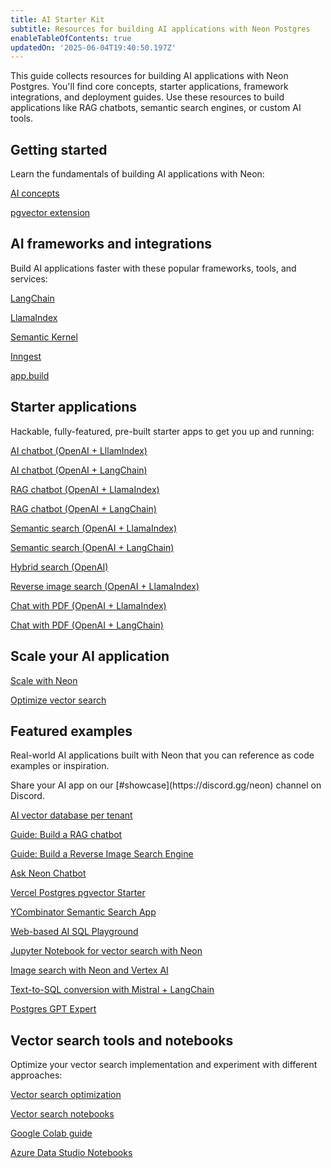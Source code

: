 ```yaml
---
title: AI Starter Kit
subtitle: Resources for building AI applications with Neon Postgres
enableTableOfContents: true
updatedOn: '2025-06-04T19:40:50.197Z'
---
```


This guide collects resources for building AI applications with Neon Postgres. You'll find core concepts, starter applications, framework integrations, and deployment guides. Use these resources to build applications like RAG chatbots, semantic search engines, or custom AI tools.

<CTA title="Start building AI apps with Neon" description="Sign up for Neon Postgres and jumpstart your AI application with our starter apps and resources." buttonText="Sign Up" buttonUrl="https://console.neon.tech/signup" />

## Getting started

Learn the fundamentals of building AI applications with Neon:

<DetailIconCards>

<a href="/docs/ai/ai-concepts" description="Learn the fundamentals of embeddings and vector search for AI applications" icon="openai">AI concepts</a>

<a href="/docs/extensions/pgvector" description="Get started with pgvector for storing and querying vector embeddings" icon="openai">pgvector extension</a>

</DetailIconCards>

## AI frameworks and integrations

Build AI applications faster with these popular frameworks, tools, and services:

<DetailIconCards>

<a href="/docs/ai/langchain" description="Create AI applications using LangChain with OpenAI and Neon" icon="langchain">LangChain</a>

<a href="/docs/ai/llamaindex" description="Build RAG applications using LlamaIndex with OpenAI and Neon" icon="llamaindex">LlamaIndex</a>

<a href="/docs/ai/semantic-kernel" description="Develop AI applications using Semantic Kernel with Azure OpenAI" icon="openai">Semantic Kernel</a>

<a href="/docs/ai/inngest" description="Build reliable AI workflows with Inngest and Neon" icon="openai">Inngest</a>

<a href="/docs/ai/ai-app-build" description="Generate and deploy web applications using the open-source app.build agent" icon="gear">app.build</a>

</DetailIconCards>

## Starter applications

Hackable, fully-featured, pre-built starter apps to get you up and running:

<DetailIconCards>

<a href="https://github.com/neondatabase/examples/tree/main/ai/llamaindex/chatbot-nextjs" description="A Next.js AI chatbot starter app built with OpenAI and LlamaIndex" icon="github">AI chatbot (OpenAI + LllamIndex)</a>

<a href="https://github.com/neondatabase/examples/tree/main/ai/langchain/chatbot-nextjs" description="A Next.js AI chatbot starter app built with OpenAI and LangChain" icon="github">AI chatbot (OpenAI + LangChain)</a>

<a href="https://github.com/neondatabase/examples/tree/main/ai/llamaindex/rag-nextjs" description="A Next.js RAG chatbot starter app built with OpenAI and LlamaIndex" icon="github">RAG chatbot (OpenAI + LlamaIndex)</a>

<a href="https://github.com/neondatabase/examples/tree/main/ai/langchain/rag-nextjs" description="A Next.js RAG chatbot starter app built with OpenAI and LangChain" icon="github">RAG chatbot (OpenAI + LangChain)</a>

<a href="https://github.com/neondatabase/examples/tree/main/ai/llamaindex/semantic-search-nextjs" description="A Next.js Semantic Search chatbot starter app built with OpenAI and LlamaIndex" icon="github">Semantic search (OpenAI + LlamaIndex)</a>

<a href="https://github.com/neondatabase/examples/tree/main/ai/langchain/semantic-search-nextjs" description="A Next.js Semantic Search chatbot starter app built with OpenAI and LangChain" icon="github">Semantic search (OpenAI + LangChain)</a>

<a href="https://github.com/neondatabase/examples/tree/main/ai/hybrid-search-nextjs" description="A Next.js Hybrid Search starter app built with OpenAI" icon="github">Hybrid search (OpenAI)</a>

<a href="https://github.com/neondatabase/examples/tree/main/ai/llamaindex/reverse-image-search-nextjs" description="A Next.js Reverse Image Search Engine starter app built with OpenAI and LlamaIndex" icon="github">Reverse image search (OpenAI + LlamaIndex)</a>

<a href="https://github.com/neondatabase/examples/tree/main/ai/llamaindex/chat-with-pdf-nextjs" description="A Next.js Chat with PDF chatbot starter app built with OpenAI and LlamaIndex" icon="github">Chat with PDF (OpenAI + LlamaIndex)</a>

<a href="https://github.com/neondatabase/examples/tree/main/ai/langchain/chat-with-pdf-nextjs" description="A Next.js Chat with PDF chatbot starter app built with OpenAI and LangChain" icon="github">Chat with PDF (OpenAI + LangChain)</a>

</DetailIconCards>

## Scale your AI application

<DetailIconCards>

<a href="/docs/ai/ai-scale-with-neon" description="Learn how to scale your AI application with Autoscaling and Read Replicas" icon="openai">Scale with Neon</a>

<a href="/docs/ai/ai-vector-search-optimization" description="Best practices for optimizing vector search performance" icon="openai">Optimize vector search</a>

</DetailIconCards>

## Featured examples

Real-world AI applications built with Neon that you can reference as code examples or inspiration.

<Admonition type="tip" title="Built something cool?">
Share your AI app on our [#showcase](https://discord.gg/neon) channel on Discord.
</Admonition>

<DetailIconCards>

<a href="https://github.com/neondatabase/ai-vector-db-per-tenant" description="Deploy an AI vector database per-tenant architecture with Neon" icon="github">AI vector database per tenant</a>

<a href="/guides/chatbot-astro-postgres-llamaindex" description="Build a RAG chatbot in an Astro application with LlamaIndex and Postgres" icon="openai">Guide: Build a RAG chatbot</a>

<a href="/guides/llamaindex-postgres-search-images" description="Using LlamaIndex with Postgres to Build your own Reverse Image Search Engine" icon="openai">Guide: Build a Reverse Image Search Engine</a>

<a href="https://github.com/neondatabase/ask-neon" description="An Ask Neon AI-powered chatbot built with pgvector" icon="github">Ask Neon Chatbot</a>

<a href="https://vercel.com/templates/next.js/postgres-pgvector" description="Enable vector similarity search with Vercel Postgres powered by Neon" icon="github">Vercel Postgres pgvector Starter</a>

<a href="https://github.com/neondatabase/yc-idea-matcher" description="YCombinator semantic search application" icon="github">YCombinator Semantic Search App</a>

<a href="https://github.com/neondatabase/postgres-ai-playground" description="An AI-enabled SQL playground application for natural language queries" icon="github">Web-based AI SQL Playground</a>

<a href="https://github.com/neondatabase/neon-vector-search-openai-notebooks" description="Jupyter Notebook for vector search with Neon, pgvector, and OpenAI" icon="github">Jupyter Notebook for vector search with Neon</a>

<a href="https://github.com/ItzCrazyKns/Neon-Image-Search" description="Community: An image search app built with Neon and Vertex AI" icon="github">Image search with Neon and Vertex AI</a>

<a href="https://github.com/mistralai/cookbook/blob/main/third_party/Neon/neon_text_to_sql.ipynb" description="A Text-to-SQL conversion app built with Mistral AI, Neon, and LangChain" icon="github">Text-to-SQL conversion with Mistral + LangChain</a>

<a href="/blog/openais-gpt-store-is-live-create-and-publish-a-custom-postgres-gpt-expert" description="Blog + repo: Create and publish a custom Postgres GPT Expert using OpenAI's GPT" icon="openai">Postgres GPT Expert</a>

</DetailIconCards>

## Vector search tools and notebooks

Optimize your vector search implementation and experiment with different approaches:

<DetailIconCards>

<a href="/docs/ai/ai-vector-search-optimization" description="Best practices for optimizing vector search performance" icon="openai">Vector search optimization</a>

<a href="https://github.com/neondatabase/neon-vector-search-openai-notebooks" description="Interactive notebooks for vector search with OpenAI" icon="github">Vector search notebooks</a>

<a href="/docs/ai/ai-google-colab" description="Use Neon with Google Colab for ML experiments" icon="openai">Google Colab guide</a>

<a href="/docs/ai/ai-azure-notebooks" description="A cloud-based Jupyter notebook service integrated with Azure Data Studio" icon="openai">Azure Data Studio Notebooks</a>

</DetailIconCards>
